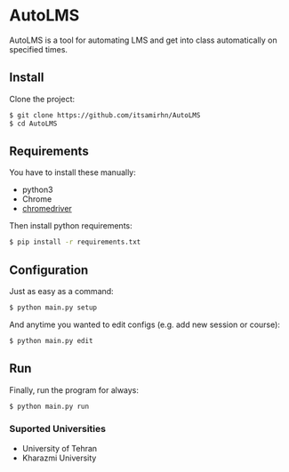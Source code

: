 # AutoLMS

AutoLMS is a tool for automating LMS and get into class automatically on specified times.

## Install

Clone the project:

```sh
$ git clone https://github.com/itsamirhn/AutoLMS
$ cd AutoLMS
```

## Requirements

You have to install these manually:

- python3
- Chrome
- [chromedriver](https://chromedriver.chromium.org/downloads)

Then install python requirements:

```sh
$ pip install -r requirements.txt
```

## Configuration

Just as easy as a command:

```sh
$ python main.py setup
```

And anytime you wanted to edit configs (e.g. add new session or course):

```sh
$ python main.py edit
```

## Run

Finally, run the program for always:

```sh
$ python main.py run
```

### Suported Universities

- University of Tehran
- Kharazmi University

